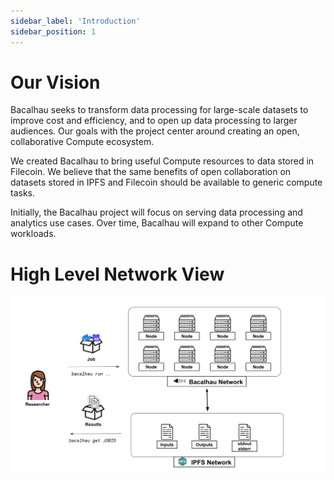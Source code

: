 ```yaml
---
sidebar_label: 'Introduction'
sidebar_position: 1
---
```


# Our Vision

Bacalhau seeks to transform data processing for large-scale datasets to improve cost and efficiency, and to open up data processing to larger audiences. Our goals with the project center around creating an open, collaborative Compute ecosystem.

We created Bacalhau to bring useful Compute resources to data stored in Filecoin. We believe that the same benefits of open collaboration on datasets stored in IPFS and Filecoin should be available to generic compute tasks.

Initially, the Bacalhau project will focus on serving data processing and analytics use cases. Over time, Bacalhau will expand to other Compute workloads.

# High Level Network View

![image](../../static/img/bacalhau-high-level-view.png)
